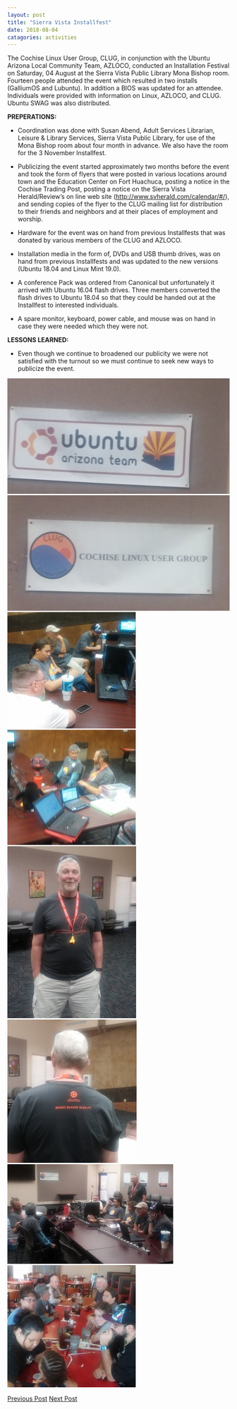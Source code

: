 ```yaml
---
layout: post
title: "Sierra Vista Installfest"
date: 2018-08-04
catagories: activities
---
```


The Cochise Linux User Group, CLUG, in conjunction with the Ubuntu Arizona Local Community Team, AZLOCO, conducted an Installation Festival on Saturday, 04 August at the Sierra Vista Public Library Mona Bishop room.  Fourteen people attended the event which resulted in two installs (GalliumOS and Lubuntu).  In addition a BIOS was updated for an attendee.  Individuals were provided with information on Linux, AZLOCO, and CLUG.  Ubuntu SWAG was also distributed.

**PREPERATIONS:**

* Coordination was done with Susan Abend, Adult Services Librarian, Leisure & Library Services, Sierra Vista Public Library, for use of the Mona Bishop room about four month in advance.  We also have the room for the 3 November Installfest.
      
* Publicizing the event started approximately two months before the event and took the form of flyers that were posted in various locations around town and the Education Center on Fort Huachuca, posting a notice in the Cochise Trading Post, posting a notice on the Sierra Vista Herald/Review’s on line web site (http://www.svherald.com/calendar/#/), and sending copies of the flyer to the CLUG mailing list for distribution to their friends and neighbors and at their places of employment and worship.

 * Hardware for the event was on hand from previous Installfests that was donated by various members of the CLUG and AZLOCO.
 
 * Installation media in the form of, DVDs and USB thumb drives, was on hand from previous Installfests and was updated to the new versions (Ubuntu 18.04 and Linux Mint 19.0).

 * A conference Pack was ordered  from Canonical but unfortunately it arrived with Ubuntu 16.04 flash drives.  Three members converted the flash drives to Ubuntu 18.04 so that they could be handed out at the Installfest to interested individuals.	
      
 * A spare monitor, keyboard, power cable, and mouse was on hand in case they were needed which they were not.

**LESSONS LEARNED:**

 * Even though we continue to broadened our publicity we were not satisfied with the turnout so we must continue to seek new ways to publicize the event.

![alt text](https://raw.githubusercontent.com/CochiseLinuxUsersGroup/CochiseLinuxUsersGroup.github.io/master/images/rsz_clug_installfest_2018-08-04_1.jpg)
![alt text](https://raw.githubusercontent.com/CochiseLinuxUsersGroup/CochiseLinuxUsersGroup.github.io/master/images/rsz_clug_installfest_2018-08-04_2.jpg)
![alt text](https://raw.githubusercontent.com/CochiseLinuxUsersGroup/CochiseLinuxUsersGroup.github.io/master/images/rsz_clug_installfest_2018-08-04_3.jpg)
![alt text](https://raw.githubusercontent.com/CochiseLinuxUsersGroup/CochiseLinuxUsersGroup.github.io/master/images/rsz_clug_installfest_2018-08-04_4.jpg)
![alt text](https://raw.githubusercontent.com/CochiseLinuxUsersGroup/CochiseLinuxUsersGroup.github.io/master/images/rsz_clug_installfest_2018-08-04_5.jpg)
![alt text](https://raw.githubusercontent.com/CochiseLinuxUsersGroup/CochiseLinuxUsersGroup.github.io/master/images/rsz_clug_installfest_2018-08-04_6.jpg)
![alt text](https://raw.githubusercontent.com/CochiseLinuxUsersGroup/CochiseLinuxUsersGroup.github.io/master/images/rsz_clug_installfest_2018-08-04_7.jpg)
![alt text](https://raw.githubusercontent.com/CochiseLinuxUsersGroup/CochiseLinuxUsersGroup.github.io/master/images/rsz_clug_at_nativegrill_2018-08-04_2.jpg)

<footer>
<a href="http://cochiselinuxusergroup.org/activities/SierraVistaInstallfest_2018-04-28" class="post-prev">Previous Post</a>
<a href="http://cochiselinuxusergroup.org/activities/SierraVistaInstallfest_2018-08-04" class="post-next">Next Post</a>
  </footer>

